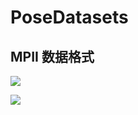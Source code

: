 # PoseDatasets

## MPII 数据格式
![](https://ws4.sinaimg.cn/large/006tNc79ly1ftk83l1c5kj31kw0kl48y.jpg)


![](https://ws4.sinaimg.cn/large/006tKfTcly1ftk9cs8sfcj31kw08jn11.jpg)